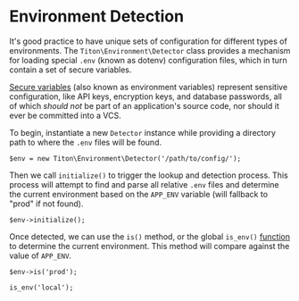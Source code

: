 # Environment Detection #

It's good practice to have unique sets of configuration for different types of environments. The `Titon\Environment\Detector` class provides a mechanism for loading special `.env` (known as dotenv) configuration files, which in turn contain a set of secure variables.

[Secure variables](variables.md) (also known as environment variables) represent sensitive configuration, like API keys, encryption keys, and database passwords, all of which *should not* be part of an application's source code, nor should it ever be committed into a VCS.

To begin, instantiate a new `Detector` instance while providing a directory path to where the `.env` files will be found.

```hack
$env = new Titon\Environment\Detector('/path/to/config/');
```

Then we call `initialize()` to trigger the lookup and detection process. This process will attempt to find and parse all relative `.env` files and determine the current environment based on the `APP_ENV` variable (will fallback to "prod" if not found).

```hack
$env->initialize();
```

Once detected, we can use the `is()` method, or the global `is_env()` [function](functions.md) to determine the current environment. This method will compare against the value of `APP_ENV`.

```hack
$env->is('prod');

is_env('local');
```
